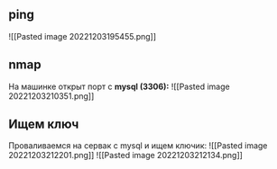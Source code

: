 ## ping
![[Pasted image 20221203195455.png]]
## nmap
На машинке открыт порт с **mysql (3306):**
![[Pasted image 20221203210351.png]]

## Ищем ключ
Проваливаемся на сервак с mysql и ищем ключик:
![[Pasted image 20221203212201.png]]
![[Pasted image 20221203212134.png]]